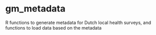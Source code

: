 # gm_metadata
R functions to generate metadata for Dutch local health surveys, and functions to load data based on the metadata
